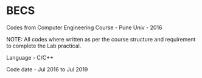 # BECS
Codes from Computer Engineering Course - Pune Univ - 2016

NOTE: All codes where written as per the course structure and requirement to complete the Lab practical.

Language - C/C++

Code date - Jul 2016 to Jul 2019
